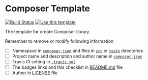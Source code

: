 # Composer Template

[![Build Status](https://travis-ci.com/MilesChou/composer-template.svg?branch=master)](https://travis-ci.com/MilesChou/composer-template)
[![Use this template](https://img.shields.io/badge/GitHub-Use_this_template-green.svg)](https://github.com/MilesChou/composer-template/generate)

The template for create Composer library.

Remember to remove or modify following information:

* [ ] Namespace in [`composer.json`](/composer.json) and files in [`src`](/src) or [`tests`](/tests) directories
* [ ] Project name and description and author name in [`composer.json`](/composer.json)
* [ ] Travis CI setting in [`.travis.yml`](/.travis.yml)
* [ ] The badges links and this checklist in [README.md](/README.md) file
* [ ] Author in [LICENSE](/LICENSE) file
